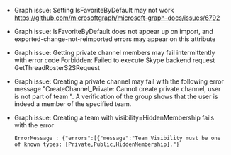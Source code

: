 - Graph issue: Setting IsFavoriteByDefault may not work https://github.com/microsoftgraph/microsoft-graph-docs/issues/6792
- Graph issue: IsFavoriteByDefault does not appear up on import, and exported-change-not-reimported errors may appear on this attribute
- Graph issue: Getting private channel members may fail intermittently with error code Forbidden: Failed to execute Skype backend request GetThreadRosterS2SRequest
- Graph issue: Creating a private channel may fail with the following error message "CreateChannel_Private: Cannot create private channel, user <id> is not part of team <id>". A verification of the group shows that the user is indeed a member of the specified team. 
- Graph issue: Creating a team with visibility=HiddenMembership fails with the error 
  
  ```ErrorMessage : {"errors":[{"message":"Team Visibility must be one of known types: [Private,Public,HiddenMembership]."}```
